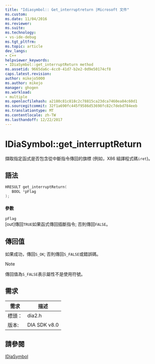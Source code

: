 ```yaml
---
title: "Idiasymbol:: Get_interruptreturn |Microsoft 文件"
ms.custom: 
ms.date: 11/04/2016
ms.reviewer: 
ms.suite: 
ms.technology:
- vs-ide-debug
ms.tgt_pltfrm: 
ms.topic: article
dev_langs:
- C++
helpviewer_keywords:
- IDiaSymbol::get_interruptReturn method
ms.assetid: 9665da6c-4cc0-41d7-b2e2-0d9e50174cf8
caps.latest.revision: 
author: mikejo5000
ms.author: mikejo
manager: ghogen
ms.workload:
- multiple
ms.openlocfilehash: a2180c81c818c2c78815ca23dca7460ea84c60d1
ms.sourcegitcommit: 32f1a690fc445f9586d53698fc82c7debd784eeb
ms.translationtype: MT
ms.contentlocale: zh-TW
ms.lasthandoff: 12/22/2017
---
```

# <a name="idiasymbolgetinterruptreturn"></a>IDiaSymbol::get_interruptReturn
擷取指定函式是否包含從中斷指令傳回的旗標 (例如，X86 組譯程式碼`iret`)。  
  
## <a name="syntax"></a>語法  
  
```C++  
HRESULT get_interruptReturn(  
   BOOL *pFlag  
);  
```  
  
#### <a name="parameters"></a>參數  
 `pFlag`  
 [out]傳回`TRUE`如果函式傳回插斷指令; 否則傳回`FALSE`。  
  
## <a name="return-value"></a>傳回值  
 如果成功，傳回`S_OK`; 否則傳回`S_FALSE`或錯誤碼。  
  
> [!NOTE]
>  傳回值為`S_FALSE`表示屬性不是使用符號。  
  
## <a name="requirements"></a>需求  
  
|需求|描述|  
|-----------------|-----------------|  
|標頭：|dia2.h|  
|版本:|DIA SDK v8.0|  
  
## <a name="see-also"></a>請參閱  
 [IDiaSymbol](../../debugger/debug-interface-access/idiasymbol.md)